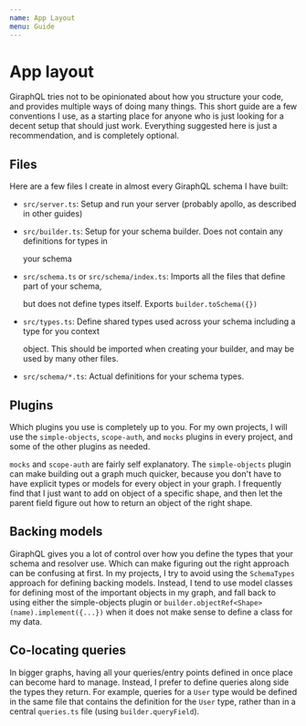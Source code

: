 ```yaml
---
name: App Layout
menu: Guide
---
```


# App layout

GiraphQL tries not to be opinionated about how you structure your code, and provides multiple ways
of doing many things. This short guide are a few conventions I use, as a starting place for anyone
who is just looking for a decent setup that should just work. Everything suggested here is just a
recommendation, and is completely optional.

## Files

Here are a few files I create in almost every GiraphQL schema I have built:

- `src/server.ts`: Setup and run your server \(probably apollo, as described in other guides\)
- `src/builder.ts`: Setup for your schema builder. Does not contain any definitions for types in

  your schema

- `src/schema.ts` or `src/schema/index.ts`: Imports all the files that define part of your schema,

  but does not define types itself. Exports `builder.toSchema({})`

- `src/types.ts`: Define shared types used across your schema including a type for you context

  object. This should be imported when creating your builder, and may be used by many other files.

- `src/schema/*.ts`: Actual definitions for your schema types.

## Plugins

Which plugins you use is completely up to you. For my own projects, I will use the `simple-objects`,
`scope-auth`, and `mocks` plugins in every project, and some of the other plugins as needed.

`mocks` and `scope-auth` are fairly self explanatory. The `simple-objects` plugin can make building
out a graph much quicker, because you don't have to have explicit types or models for every object
in your graph. I frequently find that I just want to add on object of a specific shape, and then let
the parent field figure out how to return an object of the right shape.

## Backing models

GiraphQL gives you a lot of control over how you define the types that your schema and resolver use.
Which can make figuring out the right approach can be confusing at first. In my projects, I try to
avoid using the `SchemaTypes` approach for defining backing models. Instead, I tend to use model
classes for defining most of the important objects in my graph, and fall back to using either the
simple-objects plugin or `builder.objectRef<Shape>(name).implement({...})` when it does not make
sense to define a class for my data.

## Co-locating queries

In bigger graphs, having all your queries/entry points defined in once place can become hard to
manage. Instead, I prefer to define queries along side the types they return. For example, queries
for a `User` type would be defined in the same file that contains the definition for the `User`
type, rather than in a central `queries.ts` file \(using `builder.queryField`\).
